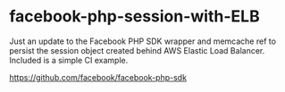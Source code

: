 facebook-php-session-with-ELB
=============================

Just an update to the Facebook PHP SDK wrapper and memcache ref to persist the session object created behind AWS Elastic Load Balancer. Included is a simple CI example.

https://github.com/facebook/facebook-php-sdk
